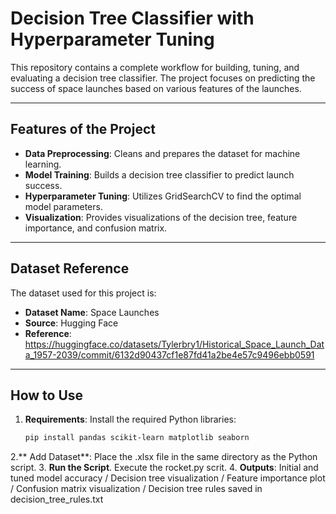 # Decision Tree Classifier with Hyperparameter Tuning

This repository contains a complete workflow for building, tuning, and evaluating a decision tree classifier. The project focuses on predicting the success of space launches based on various features of the launches.

---

## Features of the Project
- **Data Preprocessing**: Cleans and prepares the dataset for machine learning.
- **Model Training**: Builds a decision tree classifier to predict launch success.
- **Hyperparameter Tuning**: Utilizes GridSearchCV to find the optimal model parameters.
- **Visualization**: Provides visualizations of the decision tree, feature importance, and confusion matrix.

---

## **Dataset Reference**
The dataset used for this project is:
- **Dataset Name**: Space Launches
- **Source**: Hugging Face
- **Reference**: https://huggingface.co/datasets/Tylerbry1/Historical_Space_Launch_Data_1957-2039/commit/6132d90437cf1e87fd41a2be4e57c9496ebb0591

---

## How to Use
1. **Requirements**: Install the required Python libraries:
   ```bash
   pip install pandas scikit-learn matplotlib seaborn
2.** Add Dataset**: Place the .xlsx file in the same directory as the Python script.
3. **Run the Script**. Execute the rocket.py scrit.
4. **Outputs**: Initial and tuned model accuracy / Decision tree visualization / Feature importance plot / Confusion matrix visualization
/ Decision tree rules saved in decision_tree_rules.txt
